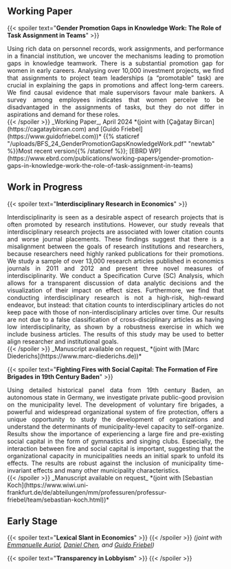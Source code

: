 ## Working Paper
{{< spoiler text="**Gender Promotion Gaps in Knowledge Work: The Role of Task Assignment in Teams**" >}}
<div style="text-align: justify;">
Using rich data on personnel records, work assignments, and performance in a financial institution, we uncover the mechanisms leading to promotion gaps in knowledge teamwork. There is a substantial promotion gap for women in early careers. Analysing over 10,000 investment projects, we find that assignments to project team leaderships (a “promotable” task) are crucial in explaining the gaps in promotions and affect long-term careers. We find causal evidence that male supervisors favour male bankers. A survey among employees indicates that women perceive to be disadvantaged in the assignments of tasks, but they do not differ in aspirations and demand for these roles.
</div>
{{< /spoiler >}}
_Working Paper_, April 2024  
*(joint with [Çağatay Bircan](https://cagataybircan.com) and [Guido Friebel](https://www.guidofriebel.com))*  
{{% staticref "/uploads/BFS_24_GenderPromotionGapsKnowledgeWork.pdf" "newtab" %}}Most recent version{{% /staticref %}}; [EBRD WP](https://www.ebrd.com/publications/working-papers/gender-promotion-gaps-in-knowledge-work-the-role-of-task-assignment-in-teams)




## Work in Progress
{{< spoiler text="**Interdisciplinary Research in Economics**" >}}
<div style="text-align: justify;">
Interdisciplinarity is seen as a desirable aspect of research projects that is often promoted by research institutions. However, our study reveals that interdisciplinary research projects are associated with lower citation counts and worse journal placements. These findings suggest that there is a misalignment between the goals of  research institutions and researchers, because researchers need highly ranked publications for their promotions.
We study a sample of over 13,000 research articles published in economics journals in 2011 and 2012 and present three novel measures of interdisciplinarity. We conduct a Specification Curve (SC) Analysis, which allows for a transparent discussion of data analytic decisions and the visualization of their impact on effect sizes. Furthermore, we find that conducting interdisciplinary research is not a high-risk, high-reward endeavor, but instead: that citation counts to interdisciplinary articles do not keep pace with those of non-interdisciplinary articles over time.  Our results are not due to a false classification of cross-disciplinary articles as having low interdisciplinarity, as shown by a robustness exercise in which we include business articles. The results of this study may be used to better align researcher and institutional goals.
</div>
{{< /spoiler >}}
_Manuscript available on request_  
*(joint with [Marc Diederichs](https://www.marc-diederichs.de))*

{{< spoiler text="**Fighting Fires with Social Capital: The Formation of Fire Brigades in 19th Century Baden**" >}}
<div style="text-align: justify;">
Using detailed historical panel data from 19th century Baden, an autonomous state in Germany, we investigate private public-good provision on the municipality level. The development of voluntary fire brigades, a powerful and widespread organizational system of fire protection, offers a unique opportunity to study the development of organizations and understand the determinants of municipality-level capacity to self-organize. 
Results show the importance of experiencing a large fire and pre-existing social capital in the form of gymnastics and singing clubs. Especially, the interaction between fire and social capital is important, suggesting that the organizational capacity in municipalities needs an initial spark to unfold its effects. The results are robust against the inclusion of municipality time-invariant effects and many other municipality characteristics. 
</div>
{{< /spoiler >}}
_Manuscript available on request_  
*(joint with [Sebastian Koch](https://www.wiwi.uni-frankfurt.de/de/abteilungen/mm/professuren/professur-friebel/team/sebastian-koch.html))*



## Early Stage
{{< spoiler text="**Lexical Slant in Economics**" >}}
{{< /spoiler >}}
*(joint with [Emmanuelle Auriol](https://www.tse-fr.eu/people/emmanuelle-auriol),
[Daniel Chen](https://users.nber.org/~dlchen/),
and [Guido Friebel](https://www.guidofriebel.com))*  

{{< spoiler text="**Transparency in Lobbyism**" >}}
{{< /spoiler >}}

